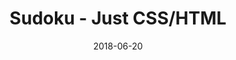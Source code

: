 ---
title: 'Sudoku - Just CSS/HTML'
description: 'Complete a sudoku puzzle without Javascript or server-side interaction.'
gametype: 'simple'
gameid: 3
date: 2018-06-20
tags: []
draft: false
type: 'games'
num19: [{'idx':1,'arr1':[1,2,3,4,5,6,7,8,9],'arr2':[1,2,3,4,5,6,7,8,9]},{'idx':2,'arr1':[1,2,3,4,5,6,7,8,9],'arr2':[1,2,3,4,5,6,7,8,9]},{'idx':3,'arr1':[1,2,3,4,5,6,7,8,9],'arr2':[1,2,3,4,5,6,7,8,9]},{'idx':4,'arr1':[1,2,3,4,5,6,7,8,9],'arr2':[1,2,3,4,5,6,7,8,9]},{'idx':5,'arr1':[1,2,3,4,5,6,7,8,9],'arr2':[1,2,3,4,5,6,7,8,9]},{'idx':6,'arr1':[1,2,3,4,5,6,7,8,9],'arr2':[1,2,3,4,5,6,7,8,9]},{'idx':7,'arr1':[1,2,3,4,5,6,7,8,9],'arr2':[1,2,3,4,5,6,7,8,9]},{'idx':8,'arr1':[1,2,3,4,5,6,7,8,9],'arr2':[1,2,3,4,5,6,7,8,9]},{'idx':9,'arr1':[1,2,3,4,5,6,7,8,9],'arr2':[1,2,3,4,5,6,7,8,9]}]
puzzle: [[0, 7, 0, 0, 0, 0, 0, 0, 0], [0, 0, 5, 6, 0, 0, 3, 0, 2], [2, 8, 0, 7, 0, 0, 4, 1, 0], [0, 0, 8, 0, 5, 0, 0, 0, 9], [6, 0, 3, 0, 9, 0, 5, 0, 7], [5, 0, 0, 0, 6, 0, 2, 0, 0], [0, 5, 7, 0, 0, 2, 0, 3, 4], [9, 0, 1, 0, 0, 6, 7, 0, 0], [0, 0, 0, 0, 0, 0, 0, 9, 0]]
layout: 'sudokucssstatic'
---